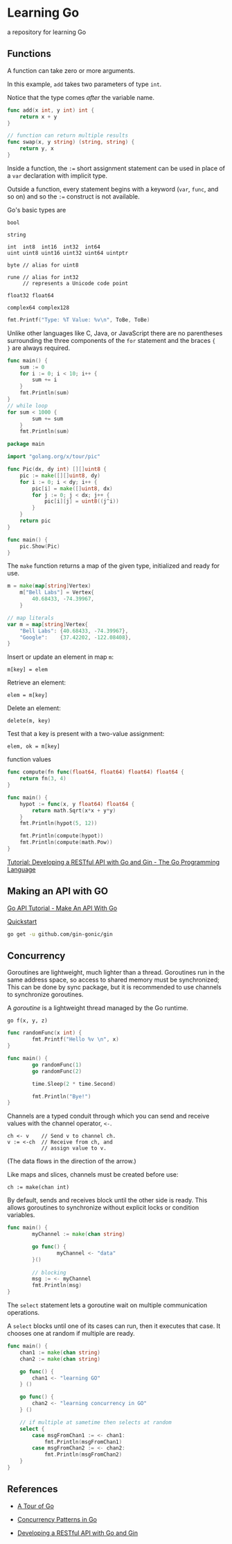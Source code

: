 # Learning Go

a repository for learning Go

## Functions

A function can take zero or more arguments.

In this example, `add` takes two parameters of type `int`.

Notice that the type comes *after* the variable name.

```go
func add(x int, y int) int {
	return x + y
}
```

```go
// function can return multiple results
func swap(x, y string) (string, string) {
	return y, x
}
```

Inside a function, the `:=` short assignment statement can be used in place of a `var` declaration with implicit type.

Outside a function, every statement begins with a keyword (`var`, `func`, and so on) and so the `:=` construct is not available.

Go's basic types are

```
bool

string

int  int8  int16  int32  int64
uint uint8 uint16 uint32 uint64 uintptr

byte // alias for uint8

rune // alias for int32
     // represents a Unicode code point

float32 float64

complex64 complex128
```

```go
fmt.Printf("Type: %T Value: %v\n", ToBe, ToBe)
```

Unlike other languages like C, Java, or JavaScript there are no parentheses surrounding the three components of the `for` statement and the braces `{ }` are always required.

```go
func main() {
	sum := 0
	for i := 0; i < 10; i++ {
		sum += i
	}
	fmt.Println(sum)
}
// while loop
for sum < 1000 {
		sum += sum
	}
	fmt.Println(sum)
```

```go
package main

import "golang.org/x/tour/pic"

func Pic(dx, dy int) [][]uint8 {
	pic := make([][]uint8, dy)
	for i := 0; i < dy; i++ {
		pic[i] = make([]uint8, dx)
		for j := 0; j < dx; j++ {
			pic[i][j] = uint8((j^i))
		}
	}
	return pic
}

func main() {
	pic.Show(Pic)
}
```

The `make` function returns a map of the given type, initialized and ready for use.

```go
m = make(map[string]Vertex)
	m["Bell Labs"] = Vertex{
		40.68433, -74.39967,
	}

// map literals
var m = map[string]Vertex{
	"Bell Labs": {40.68433, -74.39967},
	"Google":    {37.42202, -122.08408},
}
```

Insert or update an element in map `m`:

```
m[key] = elem
```

Retrieve an element:

```
elem = m[key]
```

Delete an element:

```
delete(m, key)
```

Test that a key is present with a two-value assignment:

```
elem, ok = m[key]
```

function values

```go
func compute(fn func(float64, float64) float64) float64 {
	return fn(3, 4)
}

func main() {
	hypot := func(x, y float64) float64 {
		return math.Sqrt(x*x + y*y)
	}
	fmt.Println(hypot(5, 12))

	fmt.Println(compute(hypot))
	fmt.Println(compute(math.Pow))
}
```

[Tutorial: Developing a RESTful API with Go and Gin - The Go Programming Language](https://go.dev/doc/tutorial/web-service-gin)

## Making an API with GO

[Go API Tutorial - Make An API With Go](https://youtu.be/bj77B59nkTQ?si=Toh90Th2FOAM89Dl)

[Quickstart](https://gin-gonic.com/docs/quickstart/)

```bash
go get -u github.com/gin-gonic/gin
```

## Concurrency

Goroutines are lightweight, much lighter than a thread. Goroutines run in the same address space, so access to shared memory must be synchronized; This can be done by sync package, but it is recommended to use channels to synchronize goroutines.

A *goroutine* is a lightweight thread managed by the Go runtime.

```
go f(x, y, z)
```

```go
func randomFunc(x int) {
        fmt.Printf("Hello %v \n", x)
}

func main() {
        go randomFunc(1)
        go randomFunc(2)

        time.Sleep(2 * time.Second)

        fmt.Println("Bye!")
}
```

Channels are a typed conduit through which you can send and receive values with the channel operator, `<-`.

```
ch <- v    // Send v to channel ch.
v := <-ch  // Receive from ch, and
           // assign value to v.
```

(The data flows in the direction of the arrow.)

Like maps and slices, channels must be created before use:

```
ch := make(chan int)
```

By default, sends and receives block until the other side is ready. This allows goroutines to synchronize without explicit locks or condition variables.

```go
func main() {
        myChannel := make(chan string)

        go func() {
                myChannel <- "data"
        }()
        
        // blocking
        msg := <- myChannel
        fmt.Println(msg)
}
```

The `select` statement lets a goroutine wait on multiple communication operations.

A `select` blocks until one of its cases can run, then it executes that case. It chooses one at random if multiple are ready.

```go
func main() {
	chan1 := make(chan string)
	chan2 := make(chan string)

	go func() {
		chan1 <- "learning GO"
	} ()

	go func() {
		chan2 <- "learning concurrency in GO"
	} ()

	// if multiple at sametime then selects at random
	select {
		case msgFromChan1 := <- chan1:
			fmt.Println(msgFromChan1)
		case msgFromChan2 := <- chan2:
			fmt.Println(msgFromChan2)
	}
}
```

## References

- [A Tour of Go](https://go.dev/tour/list)

- [Concurrency Patterns in Go](https://youtu.be/qyM8Pi1KiiM?si=TgkcbIXxNpAWEnOV)

- [Developing a RESTful API with Go and Gin](https://go.dev/doc/tutorial/web-service-gin)
